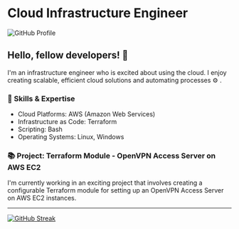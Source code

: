 # Cloud Infrastructure Engineer

![GitHub Profile](https://img.shields.io/badge/GitHub-rizkiprass-blueviolet?style=flat-square&logo=github)

## Hello, fellow developers! 👋

I'm an infrastructure engineer who is excited about using the cloud. I enjoy creating scalable, efficient cloud solutions and automating processes :gear: .

### 🔧 Skills & Expertise

- Cloud Platforms: AWS (Amazon Web Services)
- Infrastructure as Code: Terraform
- Scripting: Bash
- Operating Systems: Linux, Windows

### 📚 Project: Terraform Module - OpenVPN Access Server on AWS EC2

I'm currently working in an exciting project that involves creating a configurable Terraform module for setting up an OpenVPN Access Server on AWS EC2 instances.

---
[![GitHub Streak](https://github-readme-streak-stats.herokuapp.com?user=rizkiprass&theme=rose-pine&border_radius=2)](https://git.io/streak-stats)
